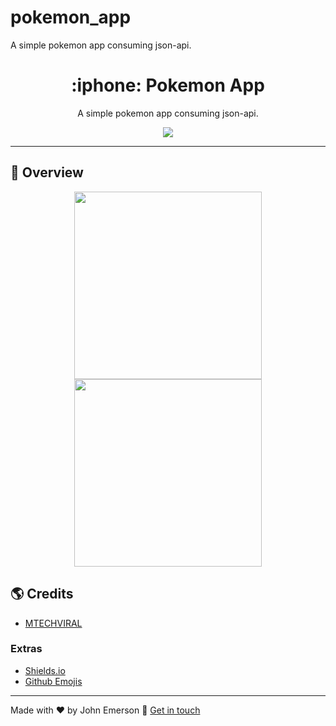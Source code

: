 # pokemon_app

A simple pokemon app consuming json-api.

<h1 align="center">:iphone: Pokemon App</h1>
<p align="center">A simple pokemon app consuming json-api.</p>

<p align="center">
  <a aria-label="Versão do Flutter">
    <img src="https://img.shields.io/badge/flutter-1.12.13-informational?logo=flutter" />
  </a>
</p>

---

## :rocket: Overview

<p align="center">
  <img src="https://user-images.githubusercontent.com/43749971/81125935-1c950b80-8f10-11ea-8d16-2c3095fb48d7.jpeg" width="300" />
  <img src="https://user-images.githubusercontent.com/43749971/81125932-1b63de80-8f10-11ea-8c9f-2571324f65c0.jpeg" width="300" />
</p>


## :earth_americas: Credits
- [MTECHVIRAL](https://www.youtube.com/watch?v=yeXJqZCiwTQ)


### Extras
- [Shields.io](https://shields.io/)
- [Github Emojis](https://gist.github.com/rxaviers/7360908)

---

Made with ♥ by John Emerson :wave: [Get in touch](https://johnemerson1406.github.io/linktree)

